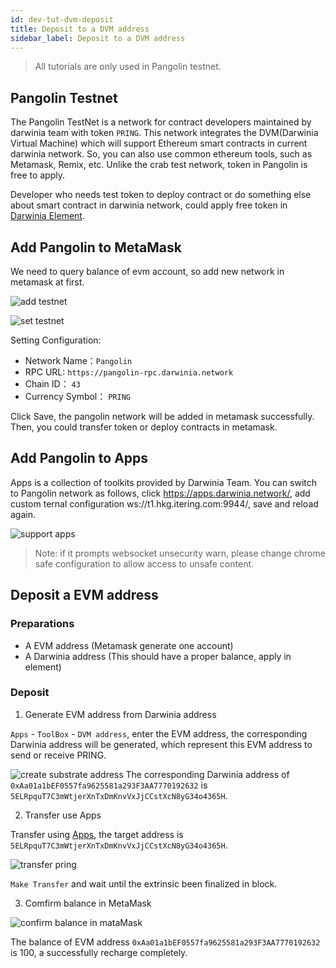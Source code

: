 ```yaml
---
id: dev-tut-dvm-deposit
title: Deposit to a DVM address
sidebar_label: Deposit to a DVM address
---
```


> All tutorials are only used in Pangolin testnet.

## Pangolin Testnet

The Pangolin TestNet is a network for contract developers maintained by darwinia team with token `PRING`. This network integrates the DVM(Darwinia Virtual Machine) which will support Ethereum smart contracts in current darwinia network. So, you can also use common ethereum tools, such as Metamask, Remix, etc. Unlike the crab test network,
token in Pangolin is free to apply.

Developer who needs test token to deploy contract or do something else about smart contract in darwinia network, could apply free token in [Darwinia Element](https://app.element.io/?pk_vid=6961ca0f7c45f8bf16052310122d2437#/room/#darwinia:matrix.org).

## Add Pangolin to MetaMask 

We need to query balance of evm account, so add new network in metamask at first.

![add testnet](../assets/wiki-tut-dvm-recharge-01.png)

![set testnet](../assets/wiki-tut-dvm-recharge-02.png)

Setting Configuration:

- Network Name：`Pangolin`
- RPC URL: `https://pangolin-rpc.darwinia.network`
- Chain ID： `43`
- Currency Symbol： `PRING`

Click Save, the pangolin network will be added in metamask successfully. Then, you could transfer token or deploy contracts in metamask.

## Add Pangolin to Apps

Apps is a collection of toolkits provided by Darwinia Team. You can switch to Pangolin network as follows, click https://apps.darwinia.network/,
add custom ternal configuration ws://t1.hkg.itering.com:9944/, save and reload again.

![support apps](../assets/wiki-tut-dvm-recharge-03.png)

> Note: if it prompts websocket unsecurity warn, please change chrome safe configuration to allow access to unsafe content.

## Deposit a EVM address

### Preparations

- A EVM address (Metamask generate one account)
- A Darwinia address (This should have a proper balance, apply in element)

### Deposit

1. Generate EVM address from Darwinia address

`Apps` - `ToolBox` - `DVM address`, enter the EVM address, the corresponding Darwinia address will be generated, which represent this EVM address to send or receive PRING.


![create substrate address](../assets/wiki-tut-dvm-recharge-04.png)
The corresponding Darwinia address of `0xAa01a1bEF0557fa9625581a293F3AA7770192632` is `5ELRpquT7C3mWtjerXnTxDmKnvVxJjCCstXcN8yG34o4365H`.


2. Transfer use Apps

Transfer using [Apps](https://apps.darwinia.network/#/account), the target address is `5ELRpquT7C3mWtjerXnTxDmKnvVxJjCCstXcN8yG34o4365H`.

![transfer pring](../assets/wiki-tut-dvm-recharge-05.png)

`Make Transfer` and wait until the extrinsic been finalized in block.


3. Comfirm balance in MetaMask

![confirm balance in mataMask](../assets/wiki-tut-dvm-recharge-06.png)

The balance of EVM address `0xAa01a1bEF0557fa9625581a293F3AA7770192632` is 100, a successfully recharge completely.
